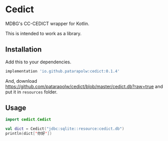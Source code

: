 # Cedict

MDBG's CC-CEDICT wrapper for Kotlin.

This is intended to work as a library.

## Installation

Add this to your dependencies.

```groovy
implementation 'io.github.patarapolw:cedict:0.1.4'
```

And, download <https://github.com/patarapolw/cedict/blob/master/cedict.db?raw=true> and put it in `resources` folder.

## Usage

```kotlin
import cedict.Cedict

val dict = Cedict("jdbc:sqlite::resource:cedict.db")
println(dict['你好'])
```
